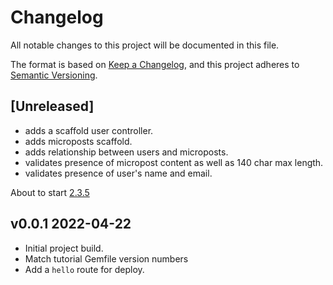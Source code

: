 # Changelog

All notable changes to this project will be documented in this file.

The format is based on [Keep a Changelog](https://keepachangelog.com/en/1.0.0/),
and this project adheres to [Semantic Versioning](https://semver.org/spec/v2.0.0.html).

## [Unreleased]

- adds a scaffold user controller.
- adds microposts scaffold.
- adds relationship between users and microposts.
- validates presence of micropost content as well as 140 char max length.
- validates presence of user's name and email.

About to start [2.3.5](https://www.learnenough.com/ruby-on-rails-7th-edition-tutorial/toy_app#sec-deploying_the_toy_app)

## v0.0.1 2022-04-22

- Initial project build.
- Match tutorial Gemfile version numbers
- Add a `hello` route for deploy.
